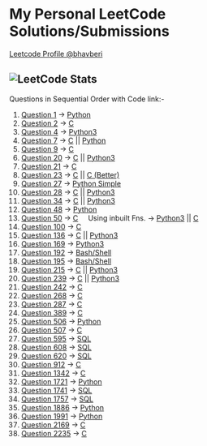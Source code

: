 # My Personal LeetCode Solutions/Submissions

[Leetcode Profile @bhavberi](https://leetcode.com/bhavberi/)

![LeetCode Stats](https://leetcode.card.workers.dev/bhavberi?theme=unicorn&font=milonga&extension=activity)
-----

Questions in Sequential Order with Code link:-

1. [Question 1](https://leetcode.com/problems/two-sum) -> [Python](./1/1.py)
1. [Question 2](https://leetcode.com/problems/add-two-numbers/) -> [C](./2/2.c)
1. [Question 4](https://leetcode.com/problems/median-of-two-sorted-arrays) -> [Python3](./4/4.py)
1. [Question 7](https://leetcode.com/problems/reverse-integer/) -> [C](./7/7.c) || [Python](./7/7.py)
1. [Question 9](https://leetcode.com/problems/palindrome-number/) -> [C](./9/9.py)
1. [Question 20](https://leetcode.com/problems/valid-parentheses) -> [C](./20/20.c) || [Python3](./20/20.py)
1. [Question 21](https://leetcode.com/problems/merge-two-sorted-lists) -> [C](./21/21.c)
1. [Question 23](https://leetcode.com/problems/merge-k-sorted-lists) -> [C](./23/23.c) || [C (Better)](./23/23_better.c)
1. [Question 27](https://leetcode.com/problems/remove-element) -> [Python Simple](./27/27_easy.py)
1. [Question 28](https://leetcode.com/problems/implement-strstr/) -> [C](./28/28.py) || [Python3](./28/28.py)
1. [Question 34](https://leetcode.com/problems/find-first-and-last-position-of-element-in-sorted-array) -> [C](./34/34.c) || [Python3](./34/34.py)
1. [Question 48](https://leetcode.com/problems/rotate-image) -> [Python](./48/48.py)
1. [Question 50](https://leetcode.com/problems/powx-n) -> [C](./50/50.c) &nbsp;&nbsp;&nbsp; Using inbuilt Fns. -> [Python3](./50/50.py) || [C](./50/50_simple.c)
1. [Question 100](https://leetcode.com/problems/same-tree/) -> [C](./100/100.c)
1. [Question 136](https://leetcode.com/problems/single-number) -> [C](./136/136.c) || [Python3](./136/136.py)
1. [Question 169](https://leetcode.com/problems/majority-element) -> [Python3](./169/169.py)
1. [Question 192](https://leetcode.com/problems/word-frequency) -> [Bash/Shell](./192/192.sh)
1. [Question 195](https://leetcode.com/problems/tenth-line) -> [Bash/Shell](./195/195.sh)
1. [Question 215](https://leetcode.com/problems/kth-largest-element-in-an-array) -> [C](./215/215.c) || [Python3](./215/215.py)
1. [Question 239](https://leetcode.com/problems/sliding-window-maximum) -> [C](./239/239.c) || [Python3](./239/239.py)
1. [Question 242](https://leetcode.com/problems/valid-anagram) -> [C](./242/242.c)
1. [Question 268](https://leetcode.com/problems/missing-number) -> [C](./268/268.c)
1. [Question 287](https://leetcode.com/problems/find-the-duplicate-number) -> [C](./287/287.c)
1. [Question 389](https://leetcode.com/problems/find-the-difference) -> [C](./389/389.c)
1. [Question 506](https://leetcode.com/problems/relative-ranks) -> [Python](./506/506.py)
1. [Question 507](https://leetcode.com/problems/perfect-number/) -> [C](./507/507.c)
1. [Question 595](https://leetcode.com/problems/big-countries/) -> [SQL](./595/595.txt)
1. [Question 608](https://leetcode.com/problems/tree-node) -> [SQL](./608/608.txt)
1. [Question 620](https://leetcode.com/problems/not-boring-movies/) -> [SQL](./620/620.txt)
1. [Question 912](https://leetcode.com/problems/swapping-nodes-in-a-linked-list) -> [C](./912/912.c)
1. [Question 1342](https://leetcode.com/problems/number-of-steps-to-reduce-a-number-to-zero) -> [C](./1342/1342.c)
1. [Question 1721](https://leetcode.com/problems/swapping-nodes-in-a-linked-list) -> [Python](./1721/1721.py)
1. [Question 1741](https://leetcode.com/problems/find-total-time-spent-by-each-employee) -> [SQL](./1741/1741.txt)
1. [Question 1757](https://leetcode.com/problems/recyclable-and-low-fat-products) -> [SQL](./1757/1757.txt)
1. [Question 1886](https://leetcode.com/problems/determine-whether-matrix-can-be-obtained-by-rotation) -> [Python](./1886/1886.py)
1. [Question 1991](https://leetcode.com/problems/find-the-middle-index-in-array) -> [Python](./1991/1991.py)
1. [Question 2169](https://leetcode.com/problems/count-operations-to-obtain-zero) -> [C](./2169/2169.c)
1. [Question 2235](https://leetcode.com/problems/add-two-integers) -> [C](./2235/2235.c)
